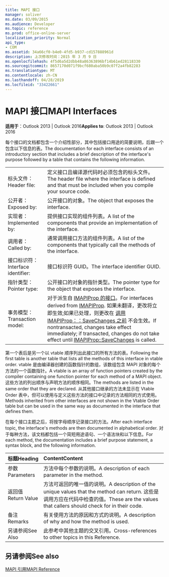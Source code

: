 ```yaml
---
title: MAPI 接口
manager: soliver
ms.date: 03/09/2015
ms.audience: Developer
ms.topic: reference
ms.prod: office-online-server
localization_priority: Normal
api_type:
- COM
ms.assetid: 34a66cf0-b4e0-4fd5-b937-cd157888961d
description: 上次修改时间：2015 年 3 月 9 日
ms.openlocfilehash: 4f5d6a5d2dbb48a86363896bf14b61ed28118330
ms.sourcegitcommit: 8657170d071f9bcf680aba50b9c07f2a4fb82283
ms.translationtype: MT
ms.contentlocale: zh-CN
ms.lasthandoff: 04/28/2019
ms.locfileid: "33422661"
---
```

# <a name="mapi-interfaces"></a><span data-ttu-id="0451f-103">MAPI 接口</span><span class="sxs-lookup"><span data-stu-id="0451f-103">MAPI Interfaces</span></span>

  
  
<span data-ttu-id="0451f-104">**适用于**：Outlook 2013 | Outlook 2016</span><span class="sxs-lookup"><span data-stu-id="0451f-104">**Applies to**: Outlook 2013 | Outlook 2016</span></span> 
  
<span data-ttu-id="0451f-105">每个接口的文档都包含一个介绍性部分，其中包括接口用途的简要说明，后跟一个包含以下信息的表。</span><span class="sxs-lookup"><span data-stu-id="0451f-105">The documentation for each interface consists of an introductory section that includes a brief description of the interface's purpose followed by a table that contains the following information.</span></span>
  
|||
|:-----|:-----|
|<span data-ttu-id="0451f-106">标头文件：</span><span class="sxs-lookup"><span data-stu-id="0451f-106">Header file:</span></span>  <br/> |<span data-ttu-id="0451f-107">定义接口且编译源代码时必须包含的标头文件。</span><span class="sxs-lookup"><span data-stu-id="0451f-107">The header file where the interface is defined and that must be included when you compile your source code.</span></span>  <br/> |
|<span data-ttu-id="0451f-108">公开者：</span><span class="sxs-lookup"><span data-stu-id="0451f-108">Exposed by:</span></span>  <br/> |<span data-ttu-id="0451f-109">公开接口的对象。</span><span class="sxs-lookup"><span data-stu-id="0451f-109">The object that exposes the interface.</span></span>  <br/> |
|<span data-ttu-id="0451f-110">实现者：</span><span class="sxs-lookup"><span data-stu-id="0451f-110">Implemented by:</span></span>  <br/> |<span data-ttu-id="0451f-111">提供接口实现的组件列表。</span><span class="sxs-lookup"><span data-stu-id="0451f-111">A list of the components that provide an implementation of the interface.</span></span>  <br/> |
|<span data-ttu-id="0451f-112">调用者：</span><span class="sxs-lookup"><span data-stu-id="0451f-112">Called by:</span></span>  <br/> |<span data-ttu-id="0451f-113">通常调用接口方法的组件列表。</span><span class="sxs-lookup"><span data-stu-id="0451f-113">A list of the components that typically call the methods of the interface.</span></span>  <br/> |
|<span data-ttu-id="0451f-114">接口标识符：</span><span class="sxs-lookup"><span data-stu-id="0451f-114">Interface identifier:</span></span>  <br/> |<span data-ttu-id="0451f-115">接口标识符 GUID。</span><span class="sxs-lookup"><span data-stu-id="0451f-115">The interface identifier GUID.</span></span>  <br/> |
|<span data-ttu-id="0451f-116">指针类型：</span><span class="sxs-lookup"><span data-stu-id="0451f-116">Pointer type:</span></span>  <br/> |<span data-ttu-id="0451f-117">公开接口的对象的指针类型。</span><span class="sxs-lookup"><span data-stu-id="0451f-117">The pointer type for the object that exposes the interface.</span></span>  <br/> |
|<span data-ttu-id="0451f-118">事务模型：</span><span class="sxs-lookup"><span data-stu-id="0451f-118">Transaction model:</span></span>  <br/> |<span data-ttu-id="0451f-119">对于派生自 [IMAPIProp 的接口](imapipropiunknown.md)。</span><span class="sxs-lookup"><span data-stu-id="0451f-119">For interfaces derived from [IMAPIProp](imapipropiunknown.md).</span></span> <span data-ttu-id="0451f-120">如果未翻译，更改将立即生效;如果已处理，则更改在 [调用 IMAPIProp：：SaveChanges 之前](imapiprop-savechanges.md) 不会生效。</span><span class="sxs-lookup"><span data-stu-id="0451f-120">If nontransacted, changes take effect immediately; if transacted, changes do not take effect until [IMAPIProp::SaveChanges](imapiprop-savechanges.md) is called.</span></span>  <br/> |
   
<span data-ttu-id="0451f-121">第一个表后是另一个以 vtable 顺序列出此接口的所有方法的表。</span><span class="sxs-lookup"><span data-stu-id="0451f-121">Following the first table is another table that lists all the methods of this interface in vtable order.</span></span> <span data-ttu-id="0451f-122">vtable 是由编译器创建的函数指针的数组，该数组包含 MAPI 对象的每个方法的一个函数指针。</span><span class="sxs-lookup"><span data-stu-id="0451f-122">A vtable is an array of function pointers created by the compiler containing one function pointer for each method of a MAPI object.</span></span> <span data-ttu-id="0451f-123">这些方法的列出顺序与声明方法的顺序相同。</span><span class="sxs-lookup"><span data-stu-id="0451f-123">The methods are listed in the same order that they are declared.</span></span> <span data-ttu-id="0451f-124">从其他接口继承的方法未显示在 Vtable Order 表中，但可以使用与定义这些方法的接口中记录的方法相同的方式使用。</span><span class="sxs-lookup"><span data-stu-id="0451f-124">Methods inherited from other interfaces are not shown in the Vtable Order table but can be used in the same way as documented in the interface that defines them.</span></span>
  
<span data-ttu-id="0451f-125">在每个接口主题之后，将按字母顺序记录接口的方法。</span><span class="sxs-lookup"><span data-stu-id="0451f-125">After each interface topic, the interface's methods are then documented in alphabetical order.</span></span> <span data-ttu-id="0451f-126">对于每种方法，该文档都包括一个简短用途语句、一个语法块和以下信息。</span><span class="sxs-lookup"><span data-stu-id="0451f-126">For each method, the documentation includes a brief purpose statement, a syntax block, and the following information.</span></span>
  
|<span data-ttu-id="0451f-127">**标题**</span><span class="sxs-lookup"><span data-stu-id="0451f-127">**Heading**</span></span>|<span data-ttu-id="0451f-128">**Content**</span><span class="sxs-lookup"><span data-stu-id="0451f-128">**Content**</span></span>|
|:-----|:-----|
|<span data-ttu-id="0451f-129">参数</span><span class="sxs-lookup"><span data-stu-id="0451f-129">Parameters</span></span>  <br/> |<span data-ttu-id="0451f-130">方法中每个参数的说明。</span><span class="sxs-lookup"><span data-stu-id="0451f-130">A description of each parameter in the method.</span></span>  <br/> |
|<span data-ttu-id="0451f-131">返回值</span><span class="sxs-lookup"><span data-stu-id="0451f-131">Return Value</span></span>  <br/> |<span data-ttu-id="0451f-132">方法可返回的唯一值的说明。</span><span class="sxs-lookup"><span data-stu-id="0451f-132">A description of the unique values that the method can return.</span></span> <span data-ttu-id="0451f-133">这些是调用方应在代码中检查的值。</span><span class="sxs-lookup"><span data-stu-id="0451f-133">These are the values that callers should check for in their code.</span></span>  <br/> |
|<span data-ttu-id="0451f-134">备注</span><span class="sxs-lookup"><span data-stu-id="0451f-134">Remarks</span></span>  <br/> |<span data-ttu-id="0451f-135">有关使用方法的原因和方式的说明。</span><span class="sxs-lookup"><span data-stu-id="0451f-135">A description of why and how the method is used.</span></span>  <br/> |
|<span data-ttu-id="0451f-136">另请参阅</span><span class="sxs-lookup"><span data-stu-id="0451f-136">See Also</span></span>  <br/> |<span data-ttu-id="0451f-137">此参考中其他主题的交叉引用。</span><span class="sxs-lookup"><span data-stu-id="0451f-137">Cross-references to other topics in this Reference.</span></span>  <br/> |
   
## <a name="see-also"></a><span data-ttu-id="0451f-138">另请参阅</span><span class="sxs-lookup"><span data-stu-id="0451f-138">See also</span></span>



[<span data-ttu-id="0451f-139">MAPI 引用</span><span class="sxs-lookup"><span data-stu-id="0451f-139">MAPI Reference</span></span>](mapi-reference.md)

